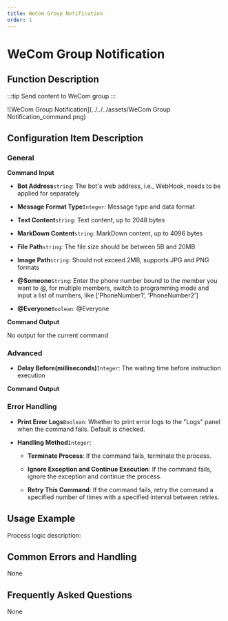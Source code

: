 ```yaml
---
title: WeCom Group Notification
order: 1
---
```


# WeCom Group Notification

## Function Description

:::tip 
Send content to WeCom group
:::

![WeCom Group Notification](../../../assets/WeCom Group Notification_command.png)

## Configuration Item Description

### General

**Command Input**

- **Bot Address**`string`: The bot's web address, i.e., WebHook, needs to be applied for separately

- **Message Format Type**`Integer`: Message type and data format

- **Text Content**`string`: Text content, up to 2048 bytes

- **MarkDown Content**`string`: MarkDown content, up to 4096 bytes

- **File Path**`string`: The file size should be between 5B and 20MB

- **Image Path**`string`: Should not exceed 2MB, supports JPG and PNG formats

- **@Someone**`String`: Enter the phone number bound to the member you want to @, for multiple members, switch to programming mode and input a list of numbers, like ['PhoneNumber1', 'PhoneNumber2']

- **@Everyone**`Boolean`: @Everyone


**Command Output**

No output for the current command

### Advanced

- **Delay Before(milliseconds)**`Integer`: The waiting time before instruction execution


**Command Output**

### Error Handling

- **Print Error Logs**`Boolean`: Whether to print error logs to the "Logs" panel when the command fails. Default is checked. 

- **Handling Method**`Integer`:

    - **Terminate Process**: If the command fails, terminate the process.

    - **Ignore Exception and Continue Execution**: If the command fails, ignore the exception and continue the process.

    - **Retry This Command**: If the command fails, retry the command a specified number of times with a specified interval between retries.

## Usage Example

Process logic description:

## Common Errors and Handling

None

## Frequently Asked Questions

None

